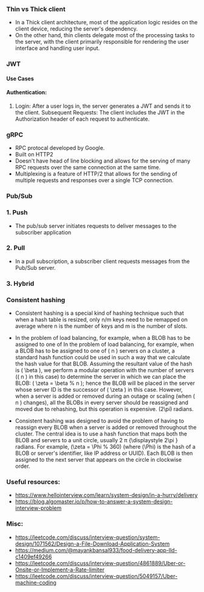 ### Thin vs Thick client
* In a Thick client architecture, most of the application logic resides on the client device, reducing the server's dependency.
* On the other hand, thin clients delegate most of the processing tasks to the server, with the client primarily responsible for rendering the user interface and handling user input.

### JWT
#### Use Cases
#### Authentication:

1. Login: After a user logs in, the server generates a JWT and sends it to the client.
Subsequent Requests: The client includes the JWT in the Authorization header of each request to authenticate.

### gRPC
- RPC protocal developed by Google.
- Built on HTTP2
- Doesn't have head of line blocking and allows for the serving of many RPC requests over the same connection at the same time.
- Multiplexing is a feature of HTTP/2 that allows for the sending of multiple requests and responses over a single TCP connection.

### Pub/Sub
### 1. Push
- The pub/sub server initiates requests to deliver messages to the subscriber application
### 2. Pull
- In a pull subscription, a subscriber client requests messages from the Pub/Sub server.
### 3. Hybrid

### Consistent hashing
- Consistent hashing is a special kind of hashing technique such that when a hash table is resized, only 
n/m keys need to be remapped on average where n is the number of keys and m is the number of slots.
- In the problem of load balancing, for example, when a BLOB has to be assigned to one of 
In the problem of load balancing, for example, when a BLOB has to be assigned to one of \( n \) servers on a cluster, a standard hash function could be used in such a way that we calculate the hash value for that BLOB. Assuming the resultant value of the hash is \( \beta \), we perform a modular operation with the number of servers (\( n \) in this case) to determine the server in which we can place the BLOB: \( \zeta = \beta \% n \); hence the BLOB will be placed in the server whose server ID is the successor of \( \zeta \) in this case. However, when a server is added or removed during an outage or scaling (when \( n \) changes), all the BLOBs in every server should be reassigned and moved due to rehashing, but this operation is expensive.
\(2\pi\) radians. 

- Consistent hashing was designed to avoid the problem of having to reassign every BLOB when a server is added or removed throughout the cluster. The central idea is to use a hash function that maps both the BLOB and servers to a unit circle, usually 
2
π
{\displaystyle 2\pi } radians. For example, \(\zeta = \Phi \% 360\) (where \(\Phi\) is the hash of a BLOB or server's identifier, like IP address or UUID). Each BLOB is then assigned to the next server that appears on the circle in clockwise order. 

### Useful resources:
- https://www.hellointerview.com/learn/system-design/in-a-hurry/delivery
- https://blog.algomaster.io/p/how-to-answer-a-system-design-interview-problem

### Misc:
- https://leetcode.com/discuss/interview-question/system-design/1071562/Design-a-File-Download-Application-System
- https://medium.com/@mayankbansal933/food-delivery-app-lld-c1409ef49266
- https://leetcode.com/discuss/interview-question/4861889/Uber-or-Onsite-or-Implement-a-Rate-limiter
- https://leetcode.com/discuss/interview-question/5049157/Uber-machine-coding

